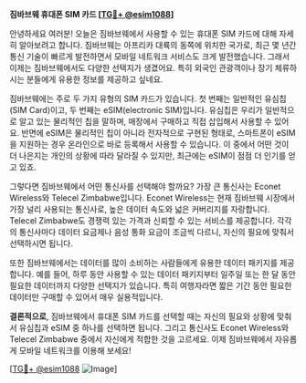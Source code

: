 **짐바브웨 휴대폰 SIM 카드 [[TG💪+ @esim1088](https://t.me/s/esim1088)]**

안녕하세요 여러분! 오늘은 짐바브웨에서 사용할 수 있는 휴대폰 SIM 카드에 대해 자세히 알아보려고 합니다. 짐바브웨는 아프리카 대륙의 동쪽에 위치한 국가로, 최근 몇 년간 통신 기술이 빠르게 발전하면서 모바일 네트워크 서비스도 크게 발전했습니다. 그래서 이제는 짐바브웨에서도 다양한 선택지가 생겼어요. 특히 외국인 관광객이나 장기 체류하시는 분들에게 유용한 정보를 제공하고 싶네요.

짐바브웨에는 주로 두 가지 유형의 SIM 카드가 있습니다. 첫 번째는 일반적인 유심칩(SIM Card)이고, 두 번째는 eSIM(electronic SIM)입니다. 유심칩은 우리가 일반적으로 알고 있는 물리적인 칩을 말하며, 매장에서 구매하고 직접 삽입해서 사용할 수 있어요. 반면에 eSIM은 물리적인 칩이 아니라 전자적으로 구현된 형태로, 스마트폰이 eSIM을 지원하는 경우 온라인으로 바로 등록해서 사용할 수 있습니다. 이 중에서 어떤 것이 더 나은지는 개인의 상황에 따라 달라질 수 있지만, 최근에는 eSIM이 점점 더 인기를 얻고 있죠.

그렇다면 짐바브웨에서 어떤 통신사를 선택해야 할까요? 가장 큰 통신사는 Econet Wireless와 Telecel Zimbabwe입니다. Econet Wireless는 현재 짐바브웨 시장에서 가장 널리 사용되는 통신사로, 높은 데이터 속도와 넓은 커버리지를 자랑합니다. Telecel Zimbabwe도 경쟁력 있는 가격과 신뢰할 수 있는 서비스를 제공합니다. 각각의 통신사마다 데이터 요금제나 음성 통화 요금이 조금씩 다르니, 자신의 필요에 맞춰서 선택하시면 됩니다.

또한 짐바브웨에서는 데이터를 많이 소비하는 사람들에게 유용한 데이터 패키지를 제공합니다. 예를 들어, 하루 동안 사용할 수 있는 데이터 패키지부터 일주일 또는 한 달 동안 필요한 데이터까지 다양한 선택지가 있습니다. 특히 여행자라면 짧은 기간 동안 필요한 데이터만 구매할 수 있어서 매우 실용적입니다.

**결론적으로**, 짐바브웨에서 휴대폰 SIM 카드를 선택할 때는 자신의 필요와 상황에 맞춰서 유심칩과 eSIM 중 하나를 선택하면 됩니다. 그리고 통신사도 Econet Wireless와 Telecel Zimbabwe 중에서 자신에게 적합한 것을 고르세요. 이제 짐바브웨에서 자유롭게 모바일 네트워크를 이용해 보세요!

[[TG💪+ @esim1088](https://t.me/s/esim1088) ![Image](https://i.postimg.cc/Y0z9fWf4/image.png)]